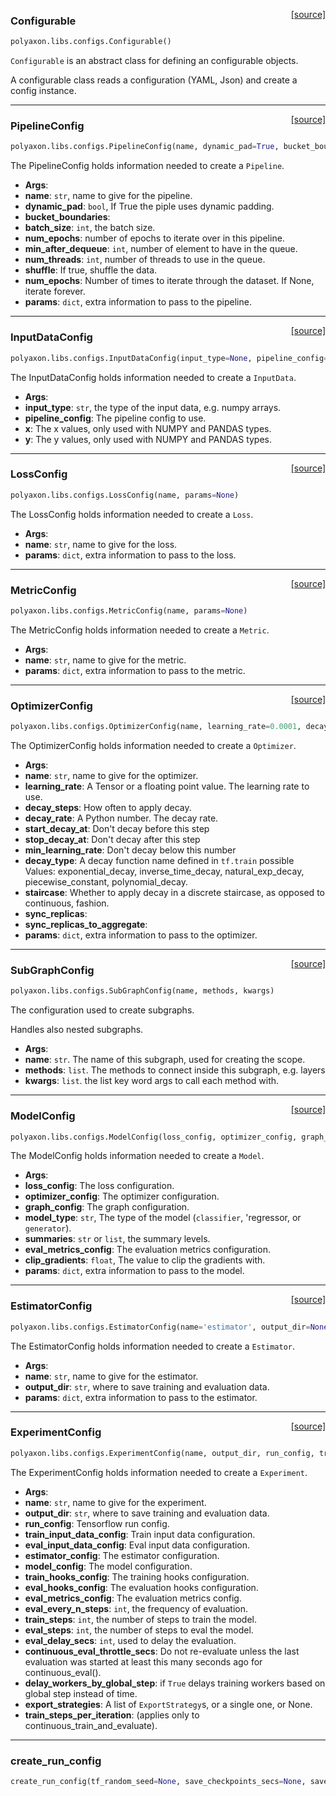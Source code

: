 <span style="float:right;">[[source]](https://github.com/polyaxon/polyaxon/blob/master/polyaxon/libs/configs.py#L41)</span>
### Configurable

```python
polyaxon.libs.configs.Configurable()
```

`Configurable` is an abstract class for defining an configurable objects.

A configurable class reads a configuration (YAML, Json) and create a config instance.

----

<span style="float:right;">[[source]](https://github.com/polyaxon/polyaxon/blob/master/polyaxon/libs/configs.py#L88)</span>
### PipelineConfig

```python
polyaxon.libs.configs.PipelineConfig(name, dynamic_pad=True, bucket_boundaries=False, batch_size=64, num_epochs=4, min_after_dequeue=5000, num_threads=3, shuffle=False, params=None)
```

The PipelineConfig holds information needed to create a `Pipeline`.

- __Args__:
- __name__: `str`, name to give for the pipeline.
- __dynamic_pad__: `bool`, If True the piple uses dynamic padding.
- __bucket_boundaries__:
- __batch_size__: `int`, the batch size.
- __num_epochs__: number of epochs to iterate over in this pipeline.
- __min_after_dequeue__: `int`, number of element to have in the queue.
- __num_threads__: `int`, number of threads to use in the queue.
- __shuffle__: If true, shuffle the data.
- __num_epochs__: Number of times to iterate through the dataset. If None, iterate forever.
- __params__: `dict`, extra information to pass to the pipeline.

----

<span style="float:right;">[[source]](https://github.com/polyaxon/polyaxon/blob/master/polyaxon/libs/configs.py#L120)</span>
### InputDataConfig

```python
polyaxon.libs.configs.InputDataConfig(input_type=None, pipeline_config=None, x=None, y=None)
```

The InputDataConfig holds information needed to create a `InputData`.

- __Args__:
- __input_type__: `str`, the type of the input data, e.g. numpy arrays.
- __pipeline_config__: The pipeline config to use.
- __x__: The x values, only used with NUMPY and PANDAS types.
- __y__: The y values, only used with NUMPY and PANDAS types.

----

<span style="float:right;">[[source]](https://github.com/polyaxon/polyaxon/blob/master/polyaxon/libs/configs.py#L147)</span>
### LossConfig

```python
polyaxon.libs.configs.LossConfig(name, params=None)
```

The LossConfig holds information needed to create a `Loss`.

- __Args__:
- __name__: `str`, name to give for the loss.
- __params__: `dict`, extra information to pass to the loss.

----

<span style="float:right;">[[source]](https://github.com/polyaxon/polyaxon/blob/master/polyaxon/libs/configs.py#L159)</span>
### MetricConfig

```python
polyaxon.libs.configs.MetricConfig(name, params=None)
```

The MetricConfig holds information needed to create a `Metric`.

- __Args__:
- __name__: `str`, name to give for the metric.
- __params__: `dict`, extra information to pass to the metric.

----

<span style="float:right;">[[source]](https://github.com/polyaxon/polyaxon/blob/master/polyaxon/libs/configs.py#L171)</span>
### OptimizerConfig

```python
polyaxon.libs.configs.OptimizerConfig(name, learning_rate=0.0001, decay_type='', decay_steps=100, decay_rate=0.99, start_decay_at=0, stop_decay_at=2147483647, min_learning_rate=1e-12, staircase=False, sync_replicas=0, sync_replicas_to_aggregate=0, params=None)
```

The OptimizerConfig holds information needed to create a `Optimizer`.

- __Args__:
- __name__: `str`, name to give for the optimizer.
- __learning_rate__: A Tensor or a floating point value. The learning rate to use.
- __decay_steps__: How often to apply decay.
- __decay_rate__: A Python number. The decay rate.
- __start_decay_at__: Don't decay before this step
- __stop_decay_at__: Don't decay after this step
- __min_learning_rate__: Don't decay below this number
- __decay_type__: A decay function name defined in `tf.train`
	possible Values: exponential_decay, inverse_time_decay, natural_exp_decay,
		 piecewise_constant, polynomial_decay.
- __staircase__: Whether to apply decay in a discrete staircase,
	as opposed to continuous, fashion.
- __sync_replicas__:
- __sync_replicas_to_aggregate__:
- __params__: `dict`, extra information to pass to the optimizer.

----

<span style="float:right;">[[source]](https://github.com/polyaxon/polyaxon/blob/master/polyaxon/libs/configs.py#L209)</span>
### SubGraphConfig

```python
polyaxon.libs.configs.SubGraphConfig(name, methods, kwargs)
```

The configuration used to create subgraphs.

Handles also nested subgraphs.

- __Args__:
- __name__: `str`. The name of this subgraph, used for creating the scope.
- __methods__: `list`.  The methods to connect inside this subgraph, e.g. layers
- __kwargs__: `list`. the list key word args to call each method with.

----

<span style="float:right;">[[source]](https://github.com/polyaxon/polyaxon/blob/master/polyaxon/libs/configs.py#L248)</span>
### ModelConfig

```python
polyaxon.libs.configs.ModelConfig(loss_config, optimizer_config, graph_config, model_type, summaries='all', name='base_model', eval_metrics_config=None, clip_gradients=5.0, params=None)
```

The ModelConfig holds information needed to create a `Model`.

- __Args__:
- __loss_config__: The loss configuration.
- __optimizer_config__: The optimizer configuration.
- __graph_config__: The graph configuration.
- __model_type__: `str`, The type of the model (`classifier`, 'regressor, or `generator`).
- __summaries__: `str` or `list`, the summary levels.
- __eval_metrics_config__: The evaluation metrics configuration.
- __clip_gradients__: `float`, The value to clip the gradients with.
- __params__: `dict`, extra information to pass to the model.

----

<span style="float:right;">[[source]](https://github.com/polyaxon/polyaxon/blob/master/polyaxon/libs/configs.py#L287)</span>
### EstimatorConfig

```python
polyaxon.libs.configs.EstimatorConfig(name='estimator', output_dir=None, params=None)
```

The EstimatorConfig holds information needed to create a `Estimator`.

- __Args__:
- __name__: `str`, name to give for the estimator.
- __output_dir__: `str`, where to save training and evaluation data.
- __params__: `dict`, extra information to pass to the estimator.

----

<span style="float:right;">[[source]](https://github.com/polyaxon/polyaxon/blob/master/polyaxon/libs/configs.py#L316)</span>
### ExperimentConfig

```python
polyaxon.libs.configs.ExperimentConfig(name, output_dir, run_config, train_input_data_config, eval_input_data_config, estimator_config, model_config, train_hooks_config=None, eval_hooks_config=None, eval_metrics_config=None, eval_every_n_steps=1000, train_steps=10000, eval_steps=100, eval_delay_secs=0, continuous_eval_throttle_secs=60, delay_workers_by_global_step=False, export_strategies=None, train_steps_per_iteration=1000)
```

The ExperimentConfig holds information needed to create a `Experiment`.

- __Args__:
- __name__: `str`, name to give for the experiment.
- __output_dir__: `str`, where to save training and evaluation data.
- __run_config__: Tensorflow run config.
- __train_input_data_config__: Train input data configuration.
- __eval_input_data_config__: Eval input data configuration.
- __estimator_config__: The estimator configuration.
- __model_config__: The model configuration.
- __train_hooks_config__: The training hooks configuration.
- __eval_hooks_config__: The evaluation hooks configuration.
- __eval_metrics_config__: The evaluation metrics config.
- __eval_every_n_steps__: `int`, the frequency of evaluation.
- __train_steps__: `int`, the number of steps to train the model.
- __eval_steps__: `int`, the number of steps to eval the model.
- __eval_delay_secs__: `int`, used to delay the evaluation.
- __continuous_eval_throttle_secs__: Do not re-evaluate unless the last evaluation
	was started at least this many seconds ago for continuous_eval().
- __delay_workers_by_global_step__: if `True` delays training workers based on global step
	instead of time.
- __export_strategies__: A list of `ExportStrategy`s, or a single one, or None.
- __train_steps_per_iteration__: (applies only to continuous_train_and_evaluate).

----

### create_run_config


```python
create_run_config(tf_random_seed=None, save_checkpoints_secs=None, save_checkpoints_steps=600, keep_checkpoint_max=5, keep_checkpoint_every_n_hours=4, gpu_memory_fraction=1.0, gpu_allow_growth=False, log_device_placement=False)
```
